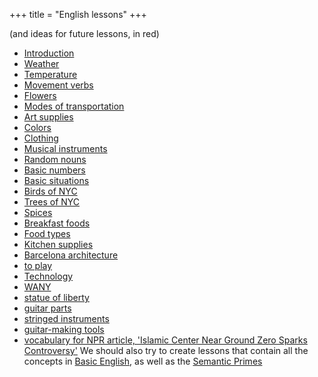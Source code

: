 +++
title = "English lessons"
+++

(and ideas for future lessons, in red)

  - [Introduction](/en/Introduction)
  - [Weather](/en/Weather)
  - [Temperature](/en/Temperature)
  - [Movement verbs](/en/Movement_verbs)
  - [Flowers](/en/Flowers)
  - [Modes of transportation](/en/Modes_of_transportation)
  - [Art supplies](/en/Art_supplies)
  - [Colors](/en/Colors)
  - [Clothing](/en/Clothing)
  - [Musical instruments](/en/Musical_instruments)
  - [Random nouns](/en/Random_nouns)
  - [Basic numbers](/en/Basic_numbers)
  - [Basic situations](/en/Basic_situations)
  - [Birds of NYC](/en/Birds_of_NYC)
  - [Trees of NYC](/en/Trees_of_NYC)
  - [Spices](/en/Spices)
  - [Breakfast foods](/en/Breakfast_foods)
  - [Food types](/en/Food)
  - [Kitchen supplies](/en/Kitchen_supplies)
  - [Barcelona architecture](/en/Barcelona_architecture)
  - [to play](/en/to_play)
  - [Technology](/en/Technology)
  - [WANY](/en/WANY)
  - [statue of liberty](/en/statue_of_liberty)
  - [guitar parts](/en/guitar_parts)
  - [stringed instruments](/en/stringed_instruments)
  - [guitar-making tools](/en/guitar-making_tools)
  - [vocabulary for NPR article, 'Islamic Center Near Ground Zero Sparks
    Controversy'](/en/vocabulary_for_NPR_article%2C_%27Islamic_Center_Near_Ground_Zero_Sparks_Controversy%27)
    We should also try to create lessons that contain all the concepts
    in [Basic English](http://en.wikipedia.org/wiki/Basic_English), as
    well as the [Semantic
    Primes](http://en.wikipedia.org/wiki/Semantic_primes)
